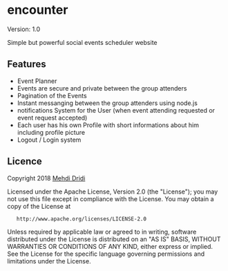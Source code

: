 # encounter

Version: 1.0

Simple but powerful social events scheduler website

## Features ##

* Event Planner
* Events are secure and private between the group attenders
* Pagination of the Events
* Instant messanging between the group attenders using node.js
* notifications System for the User (when event attending requested or event request accepted)
* Each user has his own Profile with short informations about him including profile picture 
* Logout / Login system

## Licence ##

   Copyright 2018 [Mehdi Dridi](https://mehdi-dridi.de/ "Mehdi Dridi")

   Licensed under the Apache License, Version 2.0 (the "License");
   you may not use this file except in compliance with the License.
   You may obtain a copy of the License at

       http://www.apache.org/licenses/LICENSE-2.0

   Unless required by applicable law or agreed to in writing, software
   distributed under the License is distributed on an "AS IS" BASIS,
   WITHOUT WARRANTIES OR CONDITIONS OF ANY KIND, either express or implied.
   See the License for the specific language governing permissions and
   limitations under the License.
